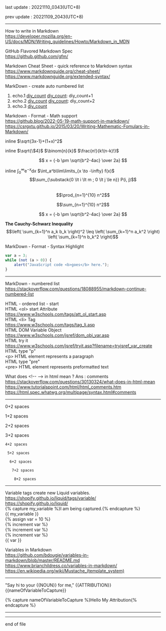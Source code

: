 
last update : 20221110_0343(UTC+8)   
  
prev update : 20221109_2043(UTC+8)  
  
---------------------------------------------  
  
How to write in Markdown  
  https://developer.mozilla.org/en-US/docs/MDN/Writing_guidelines/Howto/Markdown_in_MDN  
  
GitHub Flavored Markdown Spec  
  https://github.github.com/gfm/  
  
Markdown Cheat Sheet - quick reference to Markdown syntax  
  https://www.markdownguide.org/cheat-sheet/  
  https://www.markdownguide.org/extended-syntax/  
  
MarkDown - create auto numbered list  
  
[diy_count]: 1
1. echo.1 [diy_count]
[diy_count]: diy_count+1
1. echo.2 [diy_count]
[diy_count]: diy_count+2
1. echo.3 [diy_count]
  
Markdown - Format - Math support  
  https://github.blog/2022-05-19-math-support-in-markdown/  
  https://csrgxtu.github.io/2015/03/20/Writing-Mathematic-Fomulars-in-Markdown/  
  
inline  $\sqrt{3x-1}+(1+x)^2$  
  
inline  $\sqrt{\$4}$  $\binom{n}{k}$  $\frac{n!}{k!(n-k)!}$
  
$$ x = {-b \pm \sqrt{b^2-4ac} \over 2a} $$  
  
  
inline  $\int_0^\infty \mathrm{e}^{-x} \mathrm{d}x$  $\int_a^b\lim\limits_{x \to -\infty} f(x)$  
$$\sum_{\substack{0 \lt i \lt m ; 0 \lt j \le n}} P(i, j)$$   
$$\prod_{n=1}^{10} n^2$$  
  
  
  $$\sum_{n=1}^{10} n^2$$  
  
  $$ x = {-b \pm \sqrt{b^2-4ac} \over 2a} $$  
  
  
  **The Cauchy-Schwarz Inequality**  
  $$\left( \sum_{k=1}^n a_k b_k \right)^2 \leq \left( \sum_{k=1}^n a_k^2 \right) \left( \sum_{k=1}^n b_k^2 \right)$$  
  
MarkDown - Format - Syntax Highlight  
  
```js
var a = 3;
while (not (a > 0)) {
    alert("JavaScript code <b>goes</b> here.");
}
```
  
---------------------------------------------  
  
MarkDown - numbered list  
  https://stackoverflow.com/questions/18088955/markdown-continue-numbered-list  
  
HTML - ordered list - start  
HTML \<ol\> start Attribute  
  https://www.w3schools.com/tags/att_ol_start.asp  
HTML \<li\> Tag  
  https://www.w3schools.com/tags/tag_li.asp  
HTML DOM Variable Object  
  https://www.w3schools.com/jsref/dom_obj_var.asp  
HTML try it  
  https://www.w3schools.com/jsref/tryit.asp?filename=tryjsref_var_create  
HTML type "p"  
  \<p\> HTML element represents a paragraph  
HTML type "pre"  
  \<pre\> HTML element represents preformatted text  
  
What does \<!-- --\> in html mean ?   Ans : comments  
  https://stackoverflow.com/questions/30130324/what-does-in-html-mean  
  https://www.tutorialspoint.com/html/html_comments.htm  
  https://html.spec.whatwg.org/multipage/syntax.html#comments  
  
  
---------------------------------------------  
  
0+2 spaces  
  
 1+2 spaces  
  
  2+2 spaces  
  
   3+2 spaces  
  
    4+2 spaces  
  
     5+2 spaces  
  
      6+2 spaces  
  
       7+2 spaces  
  
        8+2 spaces  
  
---------------------------------------------  
  
Variable tags create new Liquid variables.  
  https://shopify.github.io/liquid/tags/variable/  
  https://shopify.github.io/liquid/  
	{% capture my_variable %}I am being captured.{% endcapture %}  
	{{ my_variable }}  
	{% assign var = 10 %}  
	{% increment var %}  
	{% increment var %}  
	{% increment var %}  
	{{ var }}  
  
Variables in Markdown  
  https://github.com/bdougie/variables-in-markdown/blob/master/README.md  
  https://www.brianchildress.co/variables-in-markdown/  
  https://en.wikipedia.org/wiki/Mustache_(template_system)  
  
---  
<!--#
NOUN=mother
ATTRIBUTION=Mark Wahlberg
$-->

"Say hi to your {{NOUN}} for me," {{ATTRIBUTION}} {{nameOfVariableToCapture}}  
  
{% capture nameOfVariableToCapture %}Hello My Attribution{% endcapture %}  
  
---------------------------------------------  
  
---------------------------------------------  
end of file    
